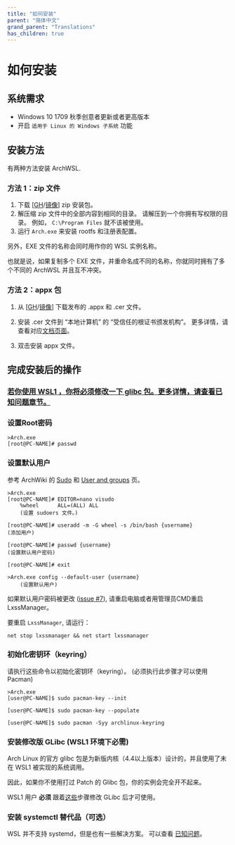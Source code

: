 ```yaml
---
title: "如何安装"
parent: "简体中文"
grand_parent: "Translations"
has_children: true
---
```

# 如何安装

## 系统需求

* Windows 10 1709 秋季创意者更新或者更高版本
* 开启 `适用于 Linux 的 Windows 子系统` 功能

## 安装方法

有两种方法安装 ArchWSL.



### 方法 1：zip 文件
1. 下载 [[GH](https://github.com/yuk7/ArchWSL/releases/latest)/[镜像](https://gitee.com/yuk7/archwsl-mirror)] zip 安装包。
2. 解压缩 zip 文件中的全部内容到相同的目录。
   请解压到一个你拥有写权限的目录。
   例如， `C:\Program Files` 就不该被使用。
3. 运行 `Arch.exe` 来安装 rootfs 和注册表配置。

另外，EXE 文件的名称会同时用作你的 WSL 实例名称。

也就是说，如果复制多个 EXE 文件，并重命名成不同的名称，你就同时拥有了多个不同的 ArchWSL 并且互不冲突。

### 方法 2：appx 包
1. 从 [[GH](https://github.com/yuk7/ArchWSL/releases/latest)/[镜像](https://gitee.com/yuk7/archwsl-mirror)] 下载发布的 .appx 和 .cer 文件。

2. 安装 .cer 文件到 “本地计算机” 的 “受信任的根证书颁发机构”。
   更多详情，请查看对应[文档页面](https://wsldl-pg.github.io/ArchW-docs/locale/zh-CN/Install-Certificate/)。
3. 双击安装 appx 文件。

## 完成安装后的操作
### [若你使用 WSL1 ，你将**必须**修改一下 glibc 包。更多详情，请查看已知问题章节。](Known-issues.md#wsl1--wsl2)

### 设置Root密码

```shell
>Arch.exe
[root@PC-NAME]# passwd
```

### 设置默认用户

参考 ArchWiki 的
 [Sudo](https://wiki.archlinux.org/index.php/Sudo#Example_entries)
和
 [User and groups](https://wiki.archlinux.org/index.php/Users_and_groups) 页。

```shell
>Arch.exe
[root@PC-NAME]# EDITOR=nano visudo
    %wheel      ALL=(ALL) ALL
    (设置 sudoers 文件。)

[root@PC-NAME]# useradd -m -G wheel -s /bin/bash {username}
(添加用户)

[root@PC-NAME]# passwd {username}
(设置默认用户密码)

[root@PC-NAME]# exit

>Arch.exe config --default-user {username}
    (设置默认用户)
```

如果默认用户密码被更改
([issue #7](https://github.com/yuk7/ArchWSL/issues/7)),
请重启电脑或者用管理员CMD重启LxssManager。

要重启 `LxssManager`, 请运行：

```batch
net stop lxssmanager && net start lxssmanager
```

### 初始化密钥环（keyring）

请执行这些命令以初始化密钥环（keyring）。
(必须执行此步骤才可以使用 Pacman)

```shell
>Arch.exe
[user@PC-NAME]$ sudo pacman-key --init

[user@PC-NAME]$ sudo pacman-key --populate

[user@PC-NAME]$ sudo pacman -Syy archlinux-keyring
```

### 安装修改版 GLibc (WSL1 环境下必需)
Arch Linux 的官方 glibc 包是为新版内核（4.4以上版本）设计的，并且使用了未在 WSL1 被实现的系统调用。

因此，如果你不使用打过 Patch 的 Glibc 包，你的实例会完全开不起来。

WSL1 用户 **必须** 跟着[这些](Known-issues.md#wsl1--wsl2)步骤修改 GLibc 后才可使用。

### 安装 systemctl 替代品（可选）

WSL 并不支持 systemd，但是也有一些解决方案。
可以查看 [已知问题](Known-issues.md#systemdsystemctl)。
